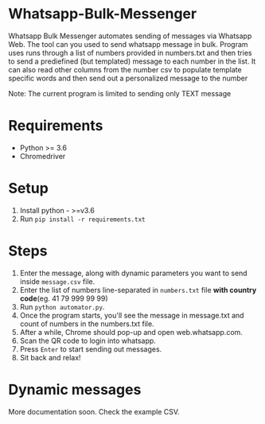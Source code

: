 # Whatsapp-Bulk-Messenger

Whatsapp Bulk Messenger automates sending of messages via Whatsapp Web. The tool can you used to send whatsapp message in bulk. Program uses runs through a list of numbers provided in numbers.txt and then tries to send a prediefined (but templated) message to each number in the list. It can also read other columns from the number csv to populate template specific words and then send out a personalized message to the number

Note: The current program is limited to sending only TEXT message

# Requirements

*  Python >= 3.6
*  Chromedriver

# Setup

1. Install python - >=v3.6
2. Run `pip install -r requirements.txt`

# Steps

1. Enter the message, along with dynamic parameters you want to send inside `message.csv` file.
2. Enter the list of numbers line-separated in `numbers.txt` file **with country code**(eg. 41 79 999 99 99)
3. Run `python automator.py`.
4. Once the program starts, you'll see the message in message.txt and count of numbers in the numbers.txt file.
5. After a while, Chrome should pop-up and open web.whatsapp.com.
6. Scan the QR code to login into whatsapp.
7. Press `Enter` to start sending out messages.
8. Sit back and relax!

# Dynamic messages
More documentation soon. Check the example CSV.